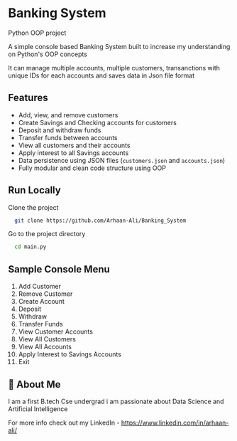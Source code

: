 
# Banking System

Python OOP project

A simple console based Banking System built to increase my understanding on Python's OOP concepts

It can manage multiple accounts, multiple customers, transanctions with unique IDs for each accounts and saves data in Json file format


## Features

- Add, view, and remove customers
- Create Savings and Checking accounts for customers
- Deposit and withdraw funds
- Transfer funds between accounts
- View all customers and their accounts
- Apply interest to all Savings accounts
- Data persistence using JSON files (`customers.json` and `accounts.json`)
- Fully modular and clean code structure using OOP


## Run Locally

Clone the project

```bash
  git clone https://github.com/Arhaan-Ali/Banking_System
```

Go to the project directory

```bash
  cd main.py
```


## Sample Console Menu
1. Add Customer
2. Remove Customer
3. Create Account
4. Deposit
5. Withdraw
6. Transfer Funds
7. View Customer Accounts
8. View All Customers
9. View All Accounts
10. Apply Interest to Savings Accounts
11. Exit



## 🚀 About Me
I am a first B.tech Cse undergrad i am passionate about Data Science and Artificial Intelligence 

For more info check out my LinkedIn - https://www.linkedin.com/in/arhaan-ali/

